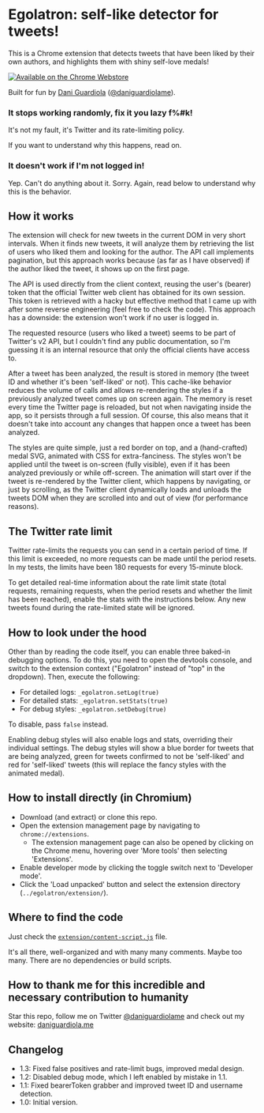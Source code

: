 # Egolatron: self-like detector for tweets!

This is a Chrome extension that detects tweets that have been liked by their own authors, and highlights them with shiny self-love medals!

[![Available on the Chrome Webstore](https://daniguardio.la/img/webstore-promo.png)](https://chrome.google.com/webstore/detail/egolatron/gncgbgdmioamlfdcliheeepnmgknlekm)

Built for fun by [Dani Guardiola](https://daniguardiola.me) ([@daniguardiolame](https://twitter.com/DaniGuardiola)).

### It stops working randomly, fix it you lazy f%#k!

It's not my fault, it's Twitter and its rate-limiting policy.

If you want to understand why this happens, read on.

### It doesn't work if I'm not logged in!

Yep. Can't do anything about it. Sorry. Again, read below to understand why this is the behavior.

## How it works

The extension will check for new tweets in the current DOM in very short intervals. When it finds new tweets, it will analyze them by retrieving the list of users who liked them and looking for the author. The API call implements pagination, but this approach works because (as far as I have observed) if the author liked the tweet, it shows up on the first page.

The API is used directly from the client context, reusing the user's (bearer) token that the official Twitter web client has obtained for its own session. This token is retrieved with a hacky but effective method that I came up with after some reverse engineering (feel free to check the code). This approach has a downside: the extension won't work if no user is logged in.

The requested resource (users who liked a tweet) seems to be part of Twitter's v2 API, but I couldn't find any public documentation, so I'm guessing it is an internal resource that only the official clients have access to.

After a tweet has been analyzed, the result is stored in memory (the tweet ID and whether it's been 'self-liked' or not). This cache-like behavior reduces the volume of calls and allows re-rendering the styles if a previously analyzed tweet comes up on screen again. The memory is reset every time the Twitter page is reloaded, but not when navigating inside the app, so it persists through a full session. Of course, this also means that it doesn't take into account any changes that happen once a tweet has been analyzed.

The styles are quite simple, just a red border on top, and a (hand-crafted) medal SVG, animated with CSS for extra-fanciness. The styles won't be applied until the tweet is on-screen (fully visible), even if it has been analyzed previously or while off-screen. The animation will start over if the tweet is re-rendered by the Twitter client, which happens by navigating, or just by scrolling, as the Twitter client dynamically loads and unloads the tweets DOM when they are scrolled into and out of view (for performance reasons).

## The Twitter rate limit

Twitter rate-limits the requests you can send in a certain period of time. If this limit is exceeded, no more requests can be made until the period resets. In my tests, the limits have been 180 requests for every 15-minute block.

To get detailed real-time information about the rate limit state (total requests, remaining requests, when the period resets and whether the limit has been reached), enable the stats with the instructions below. Any new tweets found during the rate-limited state will be ignored.

## How to look under the hood

Other than by reading the code itself, you can enable three baked-in debugging options. To do this, you need to open the devtools console, and switch to the extension context ("Egolatron" instead of "top" in the dropdown). Then, execute the following:

- For detailed logs: `_egolatron.setLog(true)`
- For detailed stats: `_egolatron.setStats(true)`
- For debug styles: `_egolatron.setDebug(true)`

To disable, pass `false` instead.

Enabling debug styles will also enable logs and stats, overriding their individual settings. The debug styles will show a blue border for tweets that are being analyzed, green for tweets confirmed to not be 'self-liked' and red for 'self-liked' tweets (this will replace the fancy styles with the animated medal).

## How to install directly (in Chromium)

- Download (and extract) or clone this repo.
- Open the extension management page by navigating to `chrome://extensions`.
  - The extension management page can also be opened by clicking on the Chrome menu, hovering over 'More tools' then selecting 'Extensions'.
- Enable developer mode by clicking the toggle switch next to 'Developer mode'.
- Click the 'Load unpacked' button and select the extension directory (`../egolatron/extension/`).

## Where to find the code

Just check the [`extension/content-script.js`](extension/content-script.js) file.

It's all there, well-organized and with many many comments. Maybe too many. There are no dependencies or build scripts.

## How to thank me for this incredible and necessary contribution to humanity

Star this repo, follow me on Twitter [@daniguardiolame](https://twitter.com/daniguardiolame) and check out my website: [daniguardiola.me](https://daniguardiola.me)

## Changelog

- 1.3: Fixed false positives and rate-limit bugs, improved medal design.
- 1.2: Disabled debug mode, which I left enabled by mistake in 1.1.
- 1.1: Fixed bearerToken grabber and improved tweet ID and username detection.
- 1.0: Initial version.
